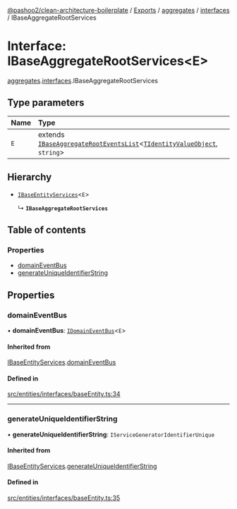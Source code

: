 [@pashoo2/clean-architecture-boilerplate](../README.md) / [Exports](../modules.md) / [aggregates](../modules/aggregates.md) / [interfaces](../modules/aggregates.interfaces.md) / IBaseAggregateRootServices

# Interface: IBaseAggregateRootServices<E\>

[aggregates](../modules/aggregates.md).[interfaces](../modules/aggregates.interfaces.md).IBaseAggregateRootServices

## Type parameters

| Name | Type |
| :------ | :------ |
| `E` | extends [`IBaseAggregateRootEventsList`](aggregates.interfaces.ibaseaggregaterooteventslist.md)<[`TIdentityValueObject`](../modules/valueobject.interfaces.md#tidentityvalueobject), `string`\> |

## Hierarchy

- [`IBaseEntityServices`](entities.interfaces.ibaseentityservices.md)<`E`\>

  ↳ **`IBaseAggregateRootServices`**

## Table of contents

### Properties

- [domainEventBus](aggregates.interfaces.ibaseaggregaterootservices.md#domaineventbus)
- [generateUniqueIdentifierString](aggregates.interfaces.ibaseaggregaterootservices.md#generateuniqueidentifierstring)

## Properties

### domainEventBus

• **domainEventBus**: [`IDomainEventBus`](events.interfaces.idomaineventbus.md)<`E`\>

#### Inherited from

[IBaseEntityServices](entities.interfaces.ibaseentityservices.md).[domainEventBus](entities.interfaces.ibaseentityservices.md#domaineventbus)

#### Defined in

[src/entities/interfaces/baseEntity.ts:34](https://github.com/pashoo2/clean-architecture-boilerplate/blob/4202db5/src/entities/interfaces/baseEntity.ts#L34)

___

### generateUniqueIdentifierString

• **generateUniqueIdentifierString**: `IServiceGeneratorIdentifierUnique`

#### Inherited from

[IBaseEntityServices](entities.interfaces.ibaseentityservices.md).[generateUniqueIdentifierString](entities.interfaces.ibaseentityservices.md#generateuniqueidentifierstring)

#### Defined in

[src/entities/interfaces/baseEntity.ts:35](https://github.com/pashoo2/clean-architecture-boilerplate/blob/4202db5/src/entities/interfaces/baseEntity.ts#L35)
